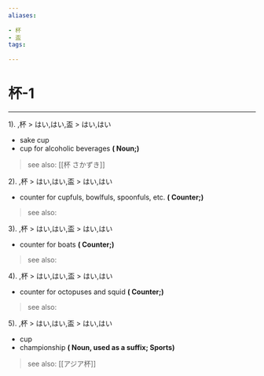 ```yaml
---
aliases:
    
- 杯
- 盃
tags:
    
---
```


# 杯-1
---
1).
,杯 > はい,はい,盃 > はい,はい

- sake cup
- cup for alcoholic beverages
**( Noun;)**
> see also:  [[杯 さかずき]]
            
2).
,杯 > はい,はい,盃 > はい,はい

- counter for cupfuls, bowlfuls, spoonfuls, etc.
**( Counter;)**
> see also: 
            
3).
,杯 > はい,はい,盃 > はい,はい

- counter for boats
**( Counter;)**
> see also: 
            
4).
,杯 > はい,はい,盃 > はい,はい

- counter for octopuses and squid
**( Counter;)**
> see also: 
            
5).
,杯 > はい,はい,盃 > はい,はい

- cup
- championship
**( Noun, used as a suffix; Sports)**
> see also:  [[アジア杯]]
            